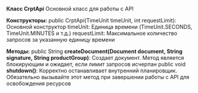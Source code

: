 **Класс CrptApi**
Основной класс для работы с API

**Конструкторы:**
public CrptApi(TimeUnit timeUnit, int requestLimit): Основной конструктор
timeUnit: Единица времени (TimeUnit.SECONDS, TimeUnit.MINUTES и т.д.)
requestLimit: Максимальное количество запросов за указанную единицу времени

**Методы:**
public String **createDocument(Document document, String signature, String productGroup)**: Создает документ. Метод является блокирующим и ожидает, если лимит запросов исчерпан
public void **shutdown()**: Корректно останавливает внутренний планировщик. Обязательно вызывайте этот метод при завершении работы с API для освобождения ресурсов
